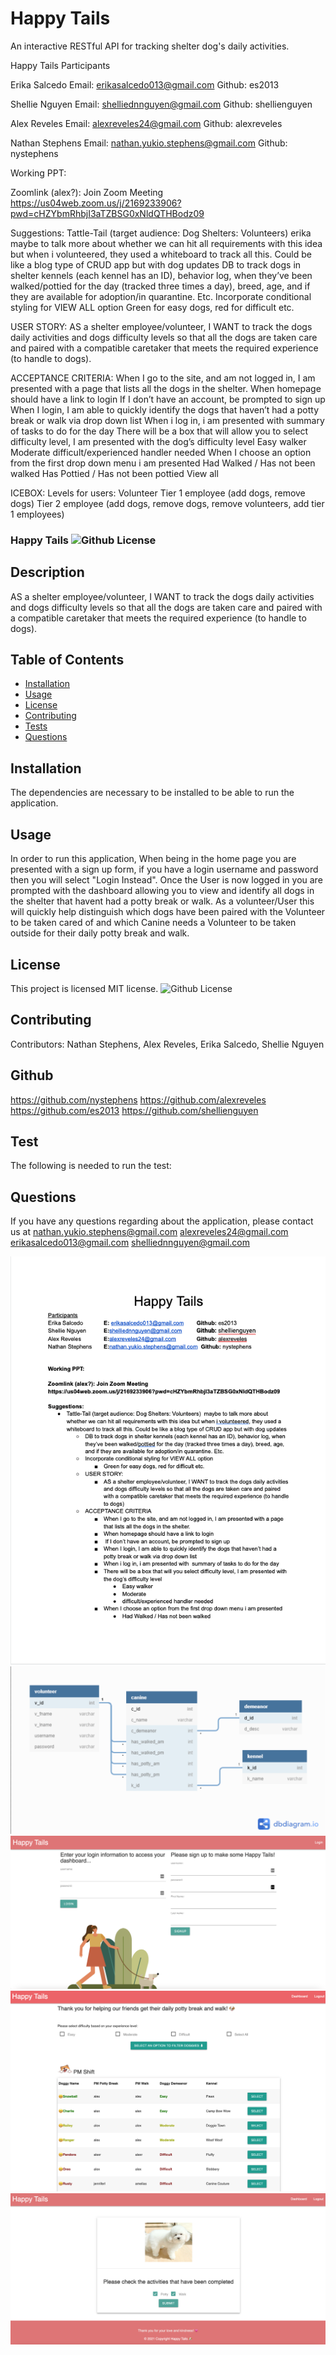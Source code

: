 # Happy Tails
An interactive RESTful API for tracking shelter dog's daily activities.

Happy Tails Participants

Erika Salcedo 		Email: erikasalcedo013@gmail.com 	  Github: es2013

Shellie Nguyen	  Email: shelliednnguyen@gmail.com	  Github: shellienguyen

Alex Reveles		 Email: alexreveles24@gmail.com 		Github: alexreveles

Nathan Stephens 	 Email: nathan.yukio.stephens@gmail.com   Github: nystephens


Working PPT:

Zoomlink (alex?): Join Zoom Meeting
https://us04web.zoom.us/j/2169233906?pwd=cHZYbmRhbjI3aTZBSG0xNldQTHBodz09

Suggestions: 
Tattle-Tail (target audience: Dog Shelters: Volunteers) erika maybe to talk more about whether we can hit all requirements with this idea but when i volunteered, they used a whiteboard to track all this. Could be like a blog type of CRUD app but with dog updates
DB to track dogs in shelter kennels (each kennel has an ID), behavior log, when they’ve been walked/pottied for the day (tracked three times a day), breed, age, and if they are available for adoption/in quarantine. Etc.
Incorporate conditional styling for VIEW ALL option 
Green for easy dogs, red for difficult etc.

USER STORY:
AS a shelter employee/volunteer, I WANT to track the dogs daily activities and dogs difficulty levels so that all the dogs are taken care and paired with a compatible caretaker that meets the required experience (to handle to dogs).

ACCEPTANCE CRITERIA:
When I go to the site, and am not logged in, I am presented with a page that lists all the dogs in the shelter. 
When homepage should have a link to login 
 If I don’t have an account, be prompted to sign up
When I login, I am able to quickly identify the dogs that haven’t had a potty break or walk via drop down list
When i log in, i am presented with  summary of tasks to do for the day
There will be a box that will allow you to select difficulty level, I am presented with the dog’s difficulty level
Easy walker
Moderate
difficult/experienced handler needed
When I choose an option from the first drop down menu i am presented 
Had Walked / Has not been walked
Has Pottied / Has not been pottied
View all

ICEBOX:
Levels for users: 
Volunteer
Tier 1 employee (add dogs, remove dogs)
Tier 2 employee (add dogs, remove dogs, remove volunteers, add tier 1 employees)



  ### Happy Tails ![Github License](https://img.shields.io/badge/license-MIT-red.svg)
  
  ## Description
  AS a shelter employee/volunteer, I WANT to track the dogs daily activities and dogs difficulty levels so that all the dogs are taken care and paired with a compatible caretaker that meets the required experience (to handle to dogs).
  ##  Table of Contents
  * [Installation](#installation)
  * [Usage](#usage)
  * [License](#License)
  * [Contributing](#contributing)
  * [Tests](#Tests)
  * [Questions](#questions)
  ## Installation
  The dependencies are necessary to be installed to be able to run the application.
  ## Usage
  In order to run this application, When being in the home page you are presented with a sign up form, if you have a login username and password then you will select "Login Instead". Once the User is now logged in you are prompted with the dashboard allowing you to view and identify all dogs in the shelter that havent had a potty break or walk. As a volunteer/User this will quickly help distinguish which dogs have been paired with the Volunteer to be taken cared of and which Canine needs a Volunteer to be taken outside for their daily potty break and walk.  
  
  ## License
  This project is  licensed MIT license.
  ![Github License](https://img.shields.io/badge/license-MIT-red.svg)

  ## Contributing
  Contributors: 
    Nathan Stephens,
    Alex Reveles,
    Erika Salcedo,
    Shellie Nguyen
    
  ## Github
  https://github.com/nystephens
  https://github.com/alexreveles
  https://github.com/es2013
  https://github.com/shellienguyen

  ## Test
  The following is needed to run the test: 
  ## Questions
  If you have any questions regarding about the application, please contact us at 
  nathan.yukio.stephens@gmail.com
  alexreveles24@gmail.com
  erikasalcedo013@gmail.com
  shelliednnguyen@gmail.com
  
  ![](./images/pic_1.png)
  ![](./images/association.png)
  ![](./images/login-signup.png)
  ![](./images/dashboard.png)
  ![](./images/single-canine.png)
